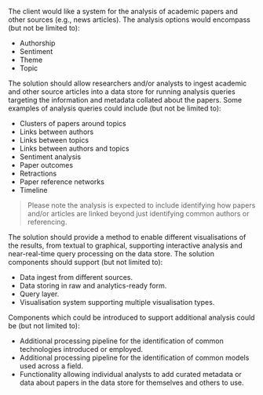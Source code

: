 The client would like a system for the analysis of academic papers and other sources (e.g.,
news articles). The analysis options would encompass (but not be limited to):

- Authorship
- Sentiment
- Theme
- Topic

The solution should allow researchers and/or analysts to ingest academic and other source
articles into a data store for running analysis queries targeting the information and metadata
collated about the papers. Some examples of analysis queries could include (but not be limited to):
-  Clusters of papers around topics
-  Links between authors
-  Links between topics
-  Links between authors and topics
-  Sentiment analysis
-  Paper outcomes
-  Retractions
-  Paper reference networks
-  Timeline

> Please note the analysis is expected to include identifying how papers and/or articles are
linked beyond just identifying common authors or referencing.

The solution should provide a method to enable different visualisations of the results, from
textual to graphical, supporting interactive analysis and near-real-time query processing on
the data store.
The solution components should support (but not limited to):
- Data ingest from different sources.
- Data storing in raw and analytics-ready form.
- Query layer.
- Visualisation system supporting multiple visualisation types.

Components which could be introduced to support additional analysis could be (but not limited to):
- Additional processing pipeline for the identification of common technologies introduced or employed.
- Additional processing pipeline for the identification of common models used across a field.
- Functionality allowing individual analysts to add curated metadata or data about papers in the data store for themselves and others to use.
